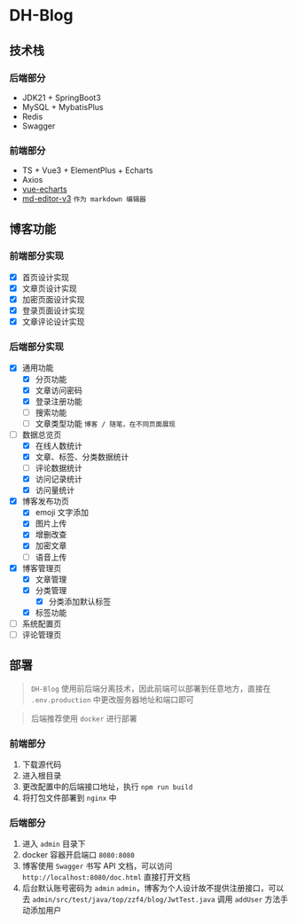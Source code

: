 # DH-Blog

## 技术栈

### 后端部分

- JDK21 + SpringBoot3
- MySQL + MybatisPlus
- Redis
- Swagger

### 前端部分

- TS + Vue3 + ElementPlus + Echarts
- Axios
- [vue-echarts](https://github.com/ecomfe/vue-echarts)
- [md-editor-v3](https://github.com/imzbf/md-editor-v3) `作为 markdown 编辑器`

## 博客功能

### 前端部分实现

- [x] 首页设计实现
- [x] 文章页设计实现
- [x] 加密页面设计实现
- [x] 登录页面设计实现
- [x] 文章评论设计实现

### 后端部分实现

- [x] 通用功能
  - [x] 分页功能
  - [x] 文章访问密码
  - [x] 登录注册功能
  - [ ] 搜索功能
  - [ ] 文章类型功能 `博客 / 随笔，在不同页面展现`
- [ ] 数据总览页
  - [x] 在线人数统计
  - [x] 文章、标签、分类数据统计
  - [ ] 评论数据统计
  - [x] 访问记录统计
  - [x] 访问量统计
- [x] 博客发布功页
  - [x] emoji 文字添加
  - [x] 图片上传
  - [x] 增删改查
  - [x] 加密文章
  - [ ] 语音上传
- [x] 博客管理页
  - [x] 文章管理
  - [x] 分类管理
    - [x] 分类添加默认标签
  - [x] 标签功能
- [ ] 系统配置页
- [ ] 评论管理页

## 部署

> `DH-Blog` 使用前后端分离技术，因此前端可以部署到任意地方，直接在 `.env.production` 中更改服务器地址和端口即可

> 后端推荐使用 `docker` 进行部署

### 前端部分

1. 下载源代码
2. 进入根目录
3. 更改配置中的后端接口地址，执行 `npm run build`
4. 将打包文件部署到 `nginx` 中

### 后端部分

1. 进入 `admin` 目录下
2. docker 容器开启端口 `8080:8080`
3. 博客使用 `Swagger` 书写 API 文档，可以访问 `http://localhost:8080/doc.html` 直接打开文档
4. 后台默认账号密码为 `admin` `admin`，博客为个人设计故不提供注册接口，可以去 `admin/src/test/java/top/zzf4/blog/JwtTest.java` 调用 `addUser` 方法手动添加用户
